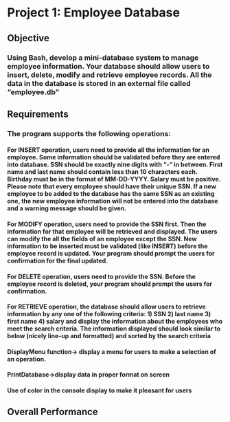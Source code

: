 # Project 1: Employee Database
## Objective
### Using Bash, develop a mini-database system to manage employee information. Your database should allow users to insert, delete, modify and retrieve employee records. All the data in the database is stored in an external file called “employee.db”
## Requirements
### The program supports the following operations:
#### For INSERT operation, users need to provide all the information for an employee. Some information should be validated before they are entered into database. SSN should be exactly nine digits with “-“ in between. First name and last name should contain less than 10 characters each. Birthday must be in the format of MM-DD-YYYY. Salary must be positive. Please note that every employee should have their unique SSN. If a new employee to be added to the database has the same SSN as an existing one, the new employee information will not be entered into the database and a warning message should be given.
#### For MODIFY operation, users need to provide the SSN first. Then the information for that employee will be retrieved and displayed. The users can modify the all the fields of an employee except the SSN. New information to be inserted must be validated (like INSERT) before the employee record is updated. Your program should prompt the users for confirmation for the final updated.
#### For DELETE operation, users need to provide the SSN. Before the employee record is deleted, your program should prompt the users for confirmation.
#### For RETRIEVE operation, the database should allow users to retrieve information by any one of the following criteria: 1) SSN 2) last name 3) first name 4) salary and display the information about the employees who meet the search criteria. The information displayed should look similar to below (nicely line-up and formatted) and sorted by the search criteria
#### DisplayMenu function-> display a menu for users to make a selection of an operation.
#### PrintDatabase->display data in proper format on screen
#### Use of color in the console display to make it pleasant for users
## Overall Performance
